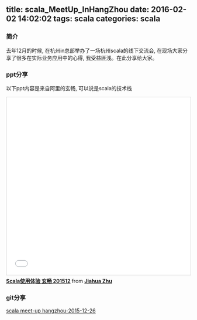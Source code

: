 title: scala_MeetUp_InHangZhou
date: 2016-02-02 14:02:02
tags: scala
categories: scala
---

### 简介

去年12月的时候, 在杭州in总部举办了一场杭州scala的线下交流会, 在现场大家分享了很多在实际业务应用中的心得, 我受益匪浅。在此分享给大家。

<!--more-->

### ppt分享

以下ppt内容是来自阿里的玄畅, 可以说是scala的技术栈
<iframe src="//www.slideshare.net/slideshow/embed_code/key/b489pZGPiqqooT" width="595" height="485" frameborder="0" marginwidth="0" marginheight="0" scrolling="no" style="border:1px solid #CCC; border-width:1px; margin-bottom:5px; max-width: 100%;" allowfullscreen> </iframe> <div style="margin-bottom:5px"> <strong> <a href="//www.slideshare.net/JiahuaZhu3/scala-201512" title="Scala使用体验 玄畅 201512" target="_blank">Scala使用体验 玄畅 201512</a> </strong> from <strong><a href="//www.slideshare.net/JiahuaZhu3" target="_blank">Jiahua Zhu</a></strong> </div>

### git分享

[scala meet-up hangzhou-2015-12-26](https://github.com/CSUG/csug/tree/master/hangzhou-2015-12-26)

